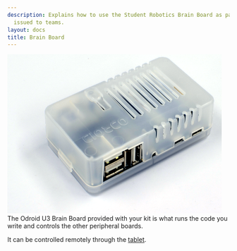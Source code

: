 ```yaml
---
description: Explains how to use the Student Robotics Brain Board as part of the kit
  issued to teams.
layout: docs
title: Brain Board
---
```

<img src="/images/content/kit/brain.png" alt="A photo of a brain board" title="A brain board" class="right" />
The Odroid U3 Brain Board provided with your kit is what runs the code you write
and controls the other peripheral boards.

It can be controlled remotely through the [tablet](/docs/kit/tablet).

